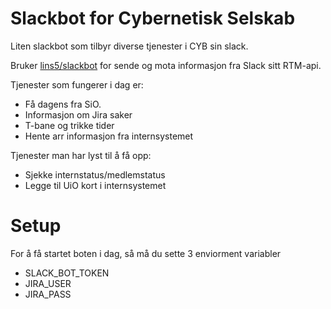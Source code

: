 # Slackbot for Cybernetisk Selskab

Liten slackbot som tilbyr diverse tjenester i CYB sin slack.

Bruker [lins5/slackbot](https://github.com/lins05/slackbot) for sende og mota informasjon fra Slack sitt RTM-api.

Tjenester som fungerer i dag er:
* Få dagens fra SiO.
* Informasjon om Jira saker
* T-bane og trikke tider
* Hente arr informasjon fra internsystemet


Tjenester man har lyst til å få opp:
* Sjekke internstatus/medlemstatus
* Legge til UiO kort i internsystemet


# Setup
For å få startet boten i dag, så må du sette 3 enviorment variabler
* SLACK_BOT_TOKEN
* JIRA_USER
* JIRA_PASS
